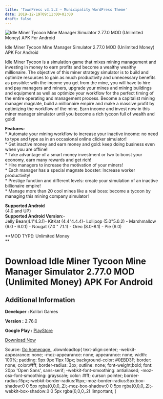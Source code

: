 ```yaml
---
title: 'TownPress v3.1.3 – Municipality WordPress Theme'
date: 2019-12-19T09:11:00+01:00
draft: false
---
```


![Idle Miner Tycoon Mine Manager Simulator 2.77.0 MOD (Unlimited Money) APK For Android](https://i1.wp.com/apkhome.net/wp-content/uploads/2019/12/Idle-Miner-Tycoon-Mine-Manager-Simulator-2.77.0-MOD-Unlimited-Money.png "Idle Miner Tycoon Mine Manager Simulator 2.77.0 MOD (Unlimited Money) APK For Android")

  

Idle Miner Tycoon Mine Manager Simulator 2.77.0 MOD (Unlimited Money) APK For Android

Idle Miner Tycoon is a simulation game that mixes mining management and investing in money to earn profits and become a wealthy wealthy millionaire. The objective of this miner strategy simulator is to build and optimize resources to gain as much productivity and unnecessary benefits as possible: with the income you get from the mine, you will have to hire and pay managers and miners, upgrade your mines and mining buildings and equipment as well as optimize your workflow for the perfect timing of the entire operating and management process. Become a capitalist mining manager magnate, build a millionaire empire and make a massive profit by optimizing the workflow of the mine. Earn income and invest now in this miner manager simulator until you become a rich tycoon full of wealth and gold!

**Features:**  
\* Automate your mining workflow to increase your inactive income: no need to type and type as in an occasional online clicker simulator!  
\* Get inactive money and earn money and gold: keep doing business even when you are offline!  
\* Take advantage of a smart money investment or two to boost your economy, earn many rewards and get rich!  
\* Hire managers to increase the motivation of your miners!  
\* Each manager has a special magnate booster: Increase worker productivity!  
\* Prestige function and different levels: create your simulation of an inactive billionaire empire!  
\* Manage more than 20 cool mines like a real boss: become a tycoon by managing this mining company simulator!

**Supported Android**  
{4.0 and UP}  
**Supported Android Version**:-  
Jelly Bean(4.1"4.3.1)- KitKat (4.4"4.4.4)- Lollipop (5.0"5.0.2) - Marshmallow (6.0 - 6.0.1) - Nougat (7.0 " 7.1.1) - Oreo (8.0-8.1) - Pie (9.0)

**MOD TYPE: Unlimited Money  
**

Download Idle Miner Tycoon Mine Manager Simulator 2.77.0 MOD (Unlimited Money) APK For Android
==============================================================================================

Additional Information
----------------------

**Developer :** Kolibri Games

**Version :** 2.76.0

**Google Play :** [PlayStore](https://play.google.com/store/apps/details?id=com.fluffyfairygames.idleminertycoon)

  

[Download Now](https://store4app.co/post/idle-miner-tycoon-mine-manager-simulator-2-77-0-mod-unlimited-money-apk-for-android_1576742874)

  
Source: [Go homepage.](https://store4app.co/post/idle-miner-tycoon-mine-manager-simulator-2-77-0-mod-unlimited-money-apk-for-android_1576742874) .downloadtop{ text-align:center; -webkit-appearance: none; -moz-appearance: none; appearance: none; width: 100%; padding: 9px 9px 11px 13px; background-color: #0EBD3F; border: none; color:#fff; border-radius: 3px; outline: none; font-weight;bold; font: 20px 'Open Sans', sans-serif; -webkit-font-smoothing: antialiased; -moz-osx-font-smoothing: grayscale; color: #fff; cursor: pointer; border-radius:15px;-webkit-border-radius:15px;-moz-border-radius:5px;box-shadow:0 0 5px rgba(0,0,0,.2);-moz-box-shadow:0 0 5px rgba(0,0,0,.2);-webkit-box-shadow:0 0 5px rgba(0,0,0,.2) !important; }